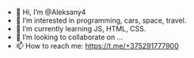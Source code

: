 - 👋 Hi, I’m @Aleksany4
- 👀 I’m interested in programming, cars, space, travel.
- 🌱 I’m currently learning JS, HTML, CSS.
- 💞️ I’m looking to collaborate on ...
- 📫 How to reach me: https://t.me/+375291777900

<!---
Aleksany4/Aleksany4 is a ✨ special ✨ repository because its `README.md` (this file) appears on your GitHub profile.
You can click the Preview link to take a look at your changes.
--->
